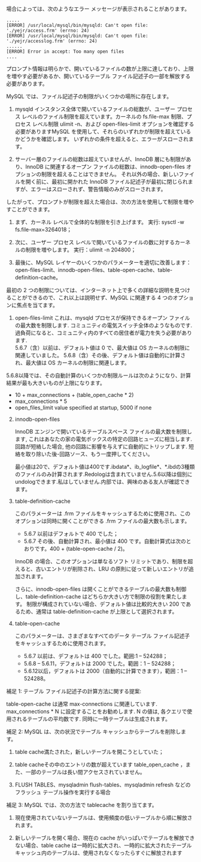 場合によっては、次のようなエラー メッセージが表示されることがあります。

```
.....
[ERROR] /usr/local/mysql/bin/mysqld: Can't open file: './yejr/access.frm' (errno: 24)
[ERROR] /usr/local/mysql/bin/mysqld: Can't open file: './yejr/accesslog.frm' (errno: 24)
......
[ERROR] Error in accept: Too many open files
....
```

プロンプト情報は明らかで、開いているファイルの数が上限に達しており、上限を増やす必要があるか、開いているテーブル ファイル記述子の一部を解放する必要があります。

MySQL では、ファイル記述子の制限がいくつかの場所に存在します。

1. mysqld インスタンス全体で開いているファイルの総数が、ユーザー プロセス レベルのファイル制限を超えています。カーネルの fs.file-max 制限、プロセス レベル制限 ulimit -n、および open-files-limit オプションを確認する必要がありますMySQL を使用して、それらのいずれかが制限を超えているかどうかを確認します。 いずれかの条件を超えると、エラーがスローされます。

2. サーバー層のファイルの総数は超えていませんが、InnoDB 層にも制限があり、InnoDB に関連するオープン ファイルの総数は、innodb-open-files オプションの制限を超えることはできません。 それ以外の場合、新しいファイルを開く前に、最初に開かれた InnoDB ファイル記述子が最初に閉じられますが、エラーはスローされず、警告情報のみがスローされます。

したがって、プロンプトが制限を超えた場合は、次の方法を使用して制限を増やすことができます。

1. まず、カーネル レベルで全体的な制限を引き上げます。 実行: sysctl -w fs.file-max=3264018；

2. 次に、ユーザー プロセス レベルで開いているファイルの数に対するカーネルの制限を増やします。 実行：ulimit -n 204800；

3. 最後に、MySQL レイヤーのいくつかのパラメーターを適切に改善します：open-files-limit、innodb-open-files、table-open-cache、table-definition-cache。

最初の 2 つの制限については、インターネット上で多くの詳細な説明を見つけることができるので、これ以上は説明せず、MySQL に関連する 4 つのオプションに焦点を当てます。

1. open-files-limit
これは、mysqld プロセスが保持できるオープン ファイルの最大数を制限します. コミュニティの電気スイッチ全体のようなものです. 過負荷になると、コミュニティ内のすべての居住者が電力を失う必要があります.  
5.6.7（含）以前は、デフォルト値は 0 で、最大値は OS カーネルの制限に関連していました。
5.6.8（含）その後、デフォルト値は自動的に計算され、最大値は OS カーネルの制限に関連します。

5.6.8以降では、その自動計算のいくつかの制限ルールは次のようになり、計算結果が最も大きいものが上限になります。

* 10 + max_connections + (table_open_cache * 2)
* max_connections * 5
* open_files_limit value specified at startup, 5000 if none
 

2. innodb-open-files

	InnoDB エンジンで開いているテーブルスペース ファイルの最大数を制限します, これはあなたの家の電気ボックスの特定の回路ヒューズに相当します. 回路が短絡した場合, 他の回路に影響を与えずに自動的にトリップします. 短絡を取り除いた後-回路ソース、もう一度押してください。

	最小値は20で、デフォルト値は400です.ibdata*、ib_logfile*、*.ibdの3種類のファイルのみ計算されます.Redologは含まれていません.5.6以降は個別にundologできます.私はしていません.内部では、興味のある友人が確認できます。

3. table-definition-cache

	このパラメーターは .frm ファイルをキャッシュするために使用され、このオプションは同時に開くことができる .frm ファイルの最大数も示します。

	* 5.6.7 以前はデフォルトで 400 でした；
	* 5.6.7 その後、自動計算され、最小値は 400 です。自動計算式は次のとおりです。400 + (table-open-cache / 2)。

	InnoDB の場合、このオプションは単なるソフト リミットであり、制限を超えると、古いエントリが削除され、LRU の原則に従って新しいエントリが追加されます。

	さらに、innodb-open-files は開くことができるテーブルの最大数も制御し、table-definition-cache はどちらか大きい方で制限の役割を果たします。 制限が構成されていない場合、デフォルト値は比較的大きい 200 であるため、通常は table-definition-cache が上限として選択されます。

4. table-open-cache
   
	このパラメーターは、さまざまなすべてのデータ テーブル ファイル記述子をキャッシュするために使用されます。

	* 5.6.7 以前は、デフォルトは 400 でした。範囲:1 – 524288；
	* 5.6.8 – 5.6.11，デフォルトは 2000 でした。範囲：1 – 524288；
	* 5.6.12以后，デフォルトは 2000（自動的に計算できます），範囲：1 – 524288。

補足 1: テーブル ファイル記述子の計算方法に関する提案:

table-open-cache は通常 max-connections に関連しています. max_connections * N に設定することをお勧めします. N の値は, 各クエリで使用されるテーブルの平均数です. 同時に一時テーブルは生成されます。

補足 2: MySQL は、次の状況でテーブル キャッシュからテーブルを削除します。

1. table cache満たされた，新しいテーブルを開こうとしていた；
2. table cacheその中のエントリの数が超えています table_open_cache ，また、一部のテーブルは長い間アクセスされていません。

3. FLUSH TABLES、mysqladmin flush-tables、mysqladmin refresh などのフラッシュ テーブル操作を実行する場合
 

補足 3: MySQL では、次の方法で tablecache を割り当てます。

1. 現在使用されていないテーブルは、使用頻度の低いテーブルから順に解放されます。

2. 新しいテーブルを開く場合、現在の cache がいっぱいでテーブルを解放できない場合、table cache は一時的に拡大され、一時的に拡大されたテーブル キャッシュ内のテーブルは、使用されなくなったらすぐに解放されます